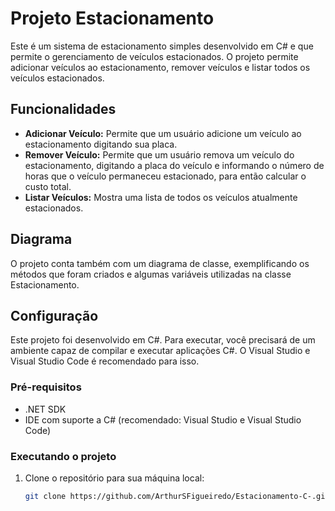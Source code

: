 # Projeto Estacionamento
Este é um sistema de estacionamento simples desenvolvido em C# e que permite o gerenciamento de veículos estacionados. O projeto permite adicionar veículos ao estacionamento, remover veículos e listar todos os veículos estacionados.

## Funcionalidades
- **Adicionar Veículo:** Permite que um usuário adicione um veículo ao estacionamento digitando sua placa.
- **Remover Veículo:** Permite que um usuário remova um veículo do estacionamento, digitando a placa do veículo e informando o número de horas que o veículo permaneceu estacionado, para então calcular o custo total.
- **Listar Veículos:** Mostra uma lista de todos os veículos atualmente estacionados.

## Diagrama
O projeto conta também com um diagrama de classe, exemplificando os métodos que foram criados e algumas variáveis utilizadas na classe Estacionamento. 

## Configuração
Este projeto foi desenvolvido em C#. Para executar, você precisará de um ambiente capaz de compilar e executar aplicações C#. O Visual Studio e Visual Studio Code é recomendado para isso.

### Pré-requisitos
- .NET SDK
- IDE com suporte a C# (recomendado: Visual Studio e Visual Studio Code)

### Executando o projeto
1. Clone o repositório para sua máquina local:
   ```bash
   git clone https://github.com/ArthurSFigueiredo/Estacionamento-C-.git